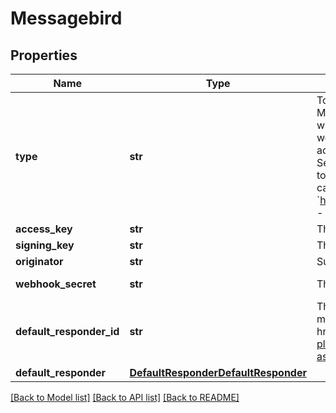# Messagebird

## Properties
Name | Type | Description | Notes
------------ | ------------- | ------------- | -------------
**type** | **str** | To configure a MessageBird integration, acquire the accessKey, the signingKey and the MessageBird number you would like to use, then call the Create Integration endpoint. The response will include the integration’s &#x60;_id&#x60; and &#x60;webhookSecret&#x60;, which must be used to configure the webhook in MessageBird. In the Flow Builder for the MessageBird number you’ve used to integrate, add a new step with the following settings: - Create a new Call HTTP endpoint with SMS flow. - Select your desired SMS number for Incoming SMS. - Click on Forward to URL and set its method to POST. - Then, using the integration _id and webhookSecret returned from the create integration call, enter the following into the URL field:  &#x60;https://app.smooch.io/api/messagebird/webhooks/{appId}/{integrationId}/{webhookSecret}&#x60; - Select application/json for the Set Content-Type header field. - Save and publish your changes.  | [optional] [default to 'messagebird']
**access_key** | **str** | The public API key of your MessageBird account. | 
**signing_key** | **str** | The signing key of your MessageBird account. Used to validate the webhooks&#39; origin. | 
**originator** | **str** | Sunshine Conversations will receive all messages sent to this phone number. | 
**webhook_secret** | **str** | The secret that is used to configure webhooks in MessageBird. | [optional] [readonly] 
**default_responder_id** | **str** | The default responder ID for the integration. This is the ID of the responder that will be used to send messages to the user. For more information, refer to the &lt;a href&#x3D;\&quot;https://developer.zendesk.com/documentation/conversations/messaging-platform/programmable-conversations/switchboard/#default-integration-assignment\&quot;&gt;Switchboard guide&lt;/a&gt;.  | [optional] 
**default_responder** | [**DefaultResponderDefaultResponder**](DefaultResponderDefaultResponder.md) |  | [optional] 

[[Back to Model list]](../README.md#documentation-for-models) [[Back to API list]](../README.md#documentation-for-api-endpoints) [[Back to README]](../README.md)


